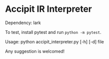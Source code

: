 # Accipit IR Interpreter

Dependency: lark

To test, install pytest and run `python -m pytest`.

Usage: python accipit_interpreter.py [-h] [-d] file

Any suggestion is welcomed!